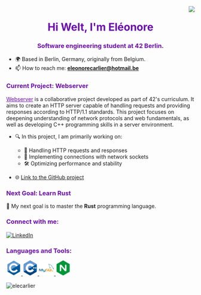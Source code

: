 <!-- Badge visiteur en violet -->
<img align="right" src="https://visitor-badge.laobi.icu/badge?page_id=elecarlier.elecarlier&left_color=%236a0dad&right_color=%236a0dad" />

<!-- En-tête -->
<h1 align="center" style="color:#6a0dad;">Hi Welt, I'm Eléonore</h1>
<h3 align="center" style="color:#6a0dad;">Software engineering student at 42 Berlin.</h3>

- 🌍 Based in Berlin, Germany, originally from Belgium.
- 📫 How to reach me: **eleonorecarlier@hotmail.be**

<!-- Projet actuel -->
<h3 align="left" style="color:#6a0dad;">Current Project: Webserver</h3>
<p>
  <a href="https://github.com/42OK42/webserv" target="_blank" style="color:#6a0dad;">Webserver</a> is a collaborative project developed as part of 42's curriculum. It aims to create an HTTP server capable of handling requests and providing responses according to HTTP/1.1 standards.
  This project focuses on deepening understanding of network protocols and web fundamentals, as well as developing C++ programming skills in a server environment.
</p>

- 🔍 In this project, I am primarily working on:
  - 📜 Handling HTTP requests and responses
  - 📡 Implementing connections with network sockets
  - 🛠 Optimizing performance and stability

- 🌐 [Link to the GitHub project](https://github.com/42OK42/webserv)

<!-- Objectif futur -->
<h3 align="left" style="color:#6a0dad;">Next Goal: Learn Rust</h3>
<p>
  🎯 My next goal is to master the <strong>Rust</strong> programming language.
</p>

<!-- Connexions -->
<h3 align="left" style="color:#6a0dad;">Connect with me:</h3>
<p align="left">
  <a href="https://linkedin.com/in/%c3%a9l%c3%a9onore-carlier-53b90b308/" target="blank">
    <img align="center" src="https://raw.githubusercontent.com/rahuldkjain/github-profile-readme-generator/master/src/images/icons/Social/linked-in-alt.svg" alt="LinkedIn" height="30" width="40" />
  </a>
</p>

<!-- Langages et Outils -->
<h3 align="left" style="color:#6a0dad;">Languages and Tools:</h3>
<p align="left"> 
  <a href="https://www.cprogramming.com/" target="_blank" rel="noreferrer">
    <img src="https://raw.githubusercontent.com/devicons/devicon/master/icons/c/c-original.svg" alt="c" width="40" height="40"/>
  </a> 
  <a href="https://www.w3schools.com/cpp/" target="_blank" rel="noreferrer">
    <img src="https://raw.githubusercontent.com/devicons/devicon/master/icons/cplusplus/cplusplus-original.svg" alt="cplusplus" width="40" height="40"/>
  </a> 
  <a href="https://www.mysql.com/" target="_blank" rel="noreferrer">
    <img src="https://raw.githubusercontent.com/devicons/devicon/master/icons/mysql/mysql-original-wordmark.svg" alt="mysql" width="40" height="40"/>
  </a> 
  <a href="https://www.nginx.com" target="_blank" rel="noreferrer">
    <img src="https://raw.githubusercontent.com/devicons/devicon/master/icons/nginx/nginx-original.svg" alt="nginx" width="40" height="40"/>
  </a> 
</p>

<!-- Statistiques GitHub -->
<p><img align="center" src="https://github-readme-stats.vercel.app/api/top-langs?username=elecarlier&show_icons=true&locale=en&layout=compact&theme=dracula" alt="elecarlier" /></p>
